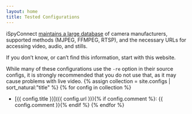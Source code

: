 ```yaml
---
layout: home
title: Tested Configurations
---
```

iSpyConnect [maintains a large database](https://www.ispyconnect.com/sources.aspx) of camera manufacturers, supported methods (MJPEG, FFMPEG, RTSP), and the necessary URLs for accessing video, audio, and stills.

If you don’t know, or can’t find this information, start with this website.

While many of these configurations use the `-re` option in their source configs, it is strongly recommended that you do not use that, as it may cause problems with live video.
{% assign collection = site.configs | sort_natural:"title" %}
{% for config in collection %}
 - [{{ config.title }}]({{ config.url }}){% if config.comment %}: {{ config.comment }}{% endif %}
{% endfor %}
